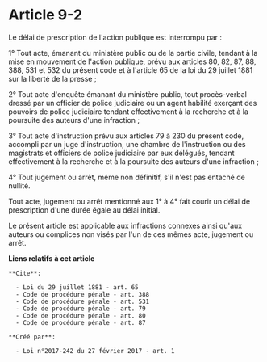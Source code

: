 # Article 9-2

Le délai de prescription de l'action publique est interrompu par : 

1° Tout acte, émanant du ministère public ou de la partie civile, tendant à la mise en mouvement de l'action publique, prévu
aux articles 80, 82, 87, 88, 388, 531 et 532 du présent code et à l'article 65 de la loi du 29 juillet 1881 sur la liberté de
la presse ; 

2° Tout acte d'enquête émanant du ministère public, tout procès-verbal dressé par un officier de police judiciaire ou un
agent habilité exerçant des pouvoirs de police judiciaire tendant effectivement à la recherche et à la poursuite des auteurs
d'une infraction ; 

3° Tout acte d'instruction prévu aux articles 79 à 230 du présent code, accompli par un juge d'instruction, une chambre de
l'instruction ou des magistrats et officiers de police judiciaire par eux délégués, tendant effectivement à la recherche et à
la poursuite des auteurs d'une infraction ; 

4° Tout jugement ou arrêt, même non définitif, s'il n'est pas entaché de nullité. 

Tout acte, jugement ou arrêt mentionné aux 1° à 4° fait courir un délai de prescription d'une durée égale au délai initial. 

Le présent article est applicable aux infractions connexes ainsi qu'aux auteurs ou complices non visés par l'un de ces mêmes
acte, jugement ou arrêt.

**Liens relatifs à cet article**

	**Cite**:

	  - Loi du 29 juillet 1881 - art. 65
	  - Code de procédure pénale - art. 388
	  - Code de procédure pénale - art. 531
	  - Code de procédure pénale - art. 79
	  - Code de procédure pénale - art. 80
	  - Code de procédure pénale - art. 87

	**Créé par**:

	  - Loi n°2017-242 du 27 février 2017 - art. 1
